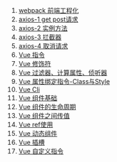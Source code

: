 1. [webpack 前端工程化][webpack]
1. [axios-1 get post请求][axios1]
1. [axios-2 实例方法][axios2]
1. [axios-3 拦截器][axios3]
1. [axios-4 取消请求][axios4]
1. [Vue 指令][vue01]
1. [Vue 修饰符][vue02]
1. [Vue 过滤器、计算属性、侦听器][vue03]
1. [Vue 属性绑定指令-Class与Style][vue04]
1. [Vue Cli][vue05]
1. [Vue 组件基础][vue06]
1. [Vue 组件的生命周期][vue07]
1. [Vue 组件之间传值][vue08]
1. [Vue ref使用][vue09]
1. [Vue 动态组件][vue10]
1. [Vue 插槽][vue11]
1. [Vue 自定义指令][vue12]







[vue18]: https://fgq233.github.io/md/vue/vue18
[vue17]: https://fgq233.github.io/md/vue/vue17
[vue16]: https://fgq233.github.io/md/vue/vue16
[vue15]: https://fgq233.github.io/md/vue/vue15
[vue14]: https://fgq233.github.io/md/vue/vue14
[vue13]: https://fgq233.github.io/md/vue/vue13
[vue12]: https://fgq233.github.io/md/vue/vue12
[vue11]: https://fgq233.github.io/md/vue/vue11
[vue10]: https://fgq233.github.io/md/vue/vue10
[vue09]: https://fgq233.github.io/md/vue/vue09
[vue08]: https://fgq233.github.io/md/vue/vue08
[vue07]: https://fgq233.github.io/md/vue/vue07
[vue06]: https://fgq233.github.io/md/vue/vue06
[vue05]: https://fgq233.github.io/md/vue/vue05
[vue04]: https://fgq233.github.io/md/vue/vue04
[vue01]: https://fgq233.github.io/md/vue/vue01
[vue02]: https://fgq233.github.io/md/vue/vue02
[vue03]: https://fgq233.github.io/md/vue/vue03
[webpack]: https://fgq233.github.io/md/vue/webpack
[axios1]: https://fgq233.github.io/md/vue/axios1
[axios2]: https://fgq233.github.io/md/vue/axios2
[axios3]: https://fgq233.github.io/md/vue/axios3
[axios4]: https://fgq233.github.io/md/vue/axios4

 
